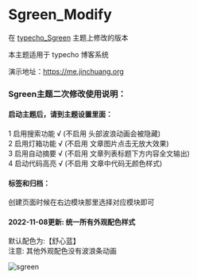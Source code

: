 # Sgreen_Modify
在 [typecho_Sgreen](https://github.com/yiyeticms/typecho_Sgreen) 主题上修改的版本

本主题适用于 typecho 博客系统

演示地址：https://me.jinchuang.org

### Sgreen主题二次修改使用说明：

#### 启动主题后，请到主题设置里面：

 1 启用搜索功能 √ (不启用 头部波浪动画会被隐藏)<br>
 2 启用灯箱功能 √ (不启用 文章图片点击无放大效果)<br>
 3 启用自动摘要 √ (不启用 文章列表标题下方内容全文输出)<br> 
 4 启动代码高亮 √ (不启用 文章中代码无颜色样式) 

#### 标签和归档：
创建页面时候在右边模块那里选择对应模块即可

#### 2022-11-08更新: 统一所有外观配色样式
默认配色为:【舒心蓝】<br>
注意: 其他外观配色没有波浪条动画

![sgreen](https://github.com/jcorg/Sgreen_Modify/blob/master/demo.png)

